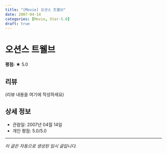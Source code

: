 ```yaml
---
title: "[Movie] 오션스 트웰브"
date: 2007-04-14
categories: [Movie, Star-5.0]
draft: true
---
```


# 오션스 트웰브

**평점:** ★ 5.0

## 리뷰

(리뷰 내용을 여기에 작성하세요)

## 상세 정보

- 관람일: 2007년 04월 14일
- 개인 평점: 5.0/5.0

---

*이 글은 자동으로 생성된 임시 글입니다.*
